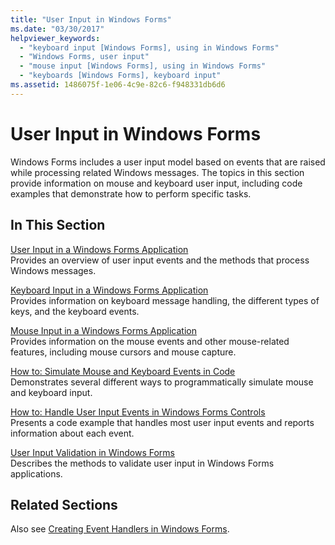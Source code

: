 ```yaml
---
title: "User Input in Windows Forms"
ms.date: "03/30/2017"
helpviewer_keywords: 
  - "keyboard input [Windows Forms], using in Windows Forms"
  - "Windows Forms, user input"
  - "mouse input [Windows Forms], using in Windows Forms"
  - "keyboards [Windows Forms], keyboard input"
ms.assetid: 1486075f-1e06-4c9e-82c6-f948331db6d6
---
```

# User Input in Windows Forms
Windows Forms includes a user input model based on events that are raised while processing related Windows messages. The topics in this section provide information on mouse and keyboard user input, including code examples that demonstrate how to perform specific tasks.  
  
## In This Section  
 [User Input in a Windows Forms Application](../../../docs/framework/winforms/user-input-in-a-windows-forms-application.md)  
 Provides an overview of user input events and the methods that process Windows messages.  
  
 [Keyboard Input in a Windows Forms Application](../../../docs/framework/winforms/keyboard-input-in-a-windows-forms-application.md)  
 Provides information on keyboard message handling, the different types of keys, and the keyboard events.  
  
 [Mouse Input in a Windows Forms Application](../../../docs/framework/winforms/mouse-input-in-a-windows-forms-application.md)  
 Provides information on the mouse events and other mouse-related features, including mouse cursors and mouse capture.  
  
 [How to: Simulate Mouse and Keyboard Events in Code](../../../docs/framework/winforms/how-to-simulate-mouse-and-keyboard-events-in-code.md)  
 Demonstrates several different ways to programmatically simulate mouse and keyboard input.  
  
 [How to: Handle User Input Events in Windows Forms Controls](../../../docs/framework/winforms/how-to-handle-user-input-events-in-windows-forms-controls.md)  
 Presents a code example that handles most user input events and reports information about each event.  
  
 [User Input Validation in Windows Forms](../../../docs/framework/winforms/user-input-validation-in-windows-forms.md)  
 Describes the methods to validate user input in Windows Forms applications.  
  
## Related Sections  
 Also see [Creating Event Handlers in Windows Forms](http://msdn.microsoft.com/library/dacysss4(v=vs.110)).
